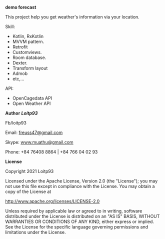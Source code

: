 
**demo forecast**

This project help you get weather's information via your location.



Skill:
- Kotlin, RxKotlin
- MVVM pattern.
- Retrofit
- Customviews.
- Room database.
- Dexter.
- Transform layout
- Admob
- etc,...

API: 
- OpenCagedata API
- Open Weather API


**Author**
***Loitp93***

Fb/loitp93

Email: freuss47@gmail.com

Skype: www.muathu@gmail.com

Phone: +84 76408 8864 | +84 766 04 02 93



**License**

Copyright 2021 Loitp93

Licensed under the Apache License, Version 2.0 (the "License");
you may not use this file except in compliance with the License.
You may obtain a copy of the License at

http://www.apache.org/licenses/LICENSE-2.0

Unless required by applicable law or agreed to in writing, software
distributed under the License is distributed on an "AS IS" BASIS,
WITHOUT WARRANTIES OR CONDITIONS OF ANY KIND, either express or implied.
See the License for the specific language governing permissions and
limitations under the License.
